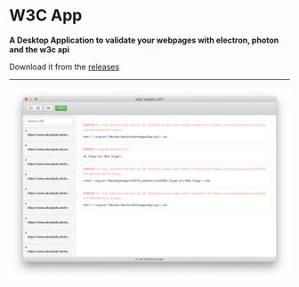 # W3C App

**A Desktop Application to validate your webpages with electron, photon and the w3c api**

Download it from the <a href="https://github.com/janmarkuslanger/w3c-app/releases">releases</a>

---

<p align="center"><img width="600" src="assets/preview.png"></p>

